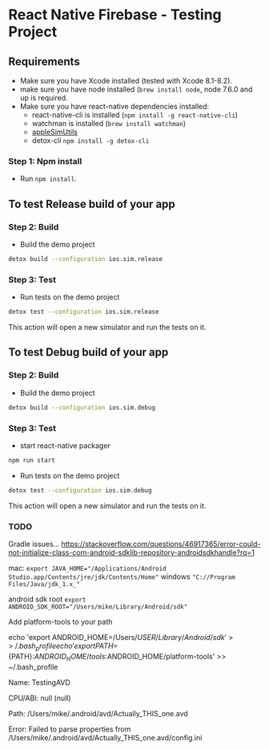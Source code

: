 # React Native Firebase - Testing Project

## Requirements

* Make sure you have Xcode installed (tested with Xcode 8.1-8.2).
* make sure you have node installed (`brew install node`, node 7.6.0 and up is required.
* Make sure you have react-native dependencies installed:
  * react-native-cli is installed (`npm install -g react-native-cli`)
  * watchman is installed (`brew install watchman`)
  * [appleSimUtils](https://github.com/wix/AppleSimulatorUtils)
  * detox-cli `npm install -g detox-cli`

### Step 1: Npm install

* Run `npm install`.

## To test Release build of your app

### Step 2: Build

* Build the demo project

```sh
detox build --configuration ios.sim.release
```

### Step 3: Test

* Run tests on the demo project

```sh
detox test --configuration ios.sim.release
```

This action will open a new simulator and run the tests on it.

## To test Debug build of your app

### Step 2: Build

* Build the demo project

```sh
detox build --configuration ios.sim.debug
```

### Step 3: Test

* start react-native packager

```sh
npm run start
```

* Run tests on the demo project

```sh
detox test --configuration ios.sim.debug
```

This action will open a new simulator and run the tests on it.

### TODO

Gradle issues... https://stackoverflow.com/questions/46917365/error-could-not-initialize-class-com-android-sdklib-repository-androidsdkhandle?rq=1

mac: `export JAVA_HOME="/Applications/Android Studio.app/Contents/jre/jdk/Contents/Home"`
windows `"C://Program Files/Java/jdk_1.x_"`

android sdk root `export ANDROID_SDK_ROOT="/Users/mike/Library/Android/sdk"`

Add platform-tools to your path

echo 'export ANDROID_HOME=/Users/$USER/Library/Android/sdk' >> ~/.bash_profile
echo 'export PATH=${PATH}:$ANDROID_HOME/tools:$ANDROID_HOME/platform-tools' >> ~/.bash_profile

Name: TestingAVD

CPU/ABI: null (null)

Path: /Users/mike/.android/avd/Actually_THIS_one.avd

Error: Failed to parse properties from /Users/mike/.android/avd/Actually_THIS_one.avd/config.ini
